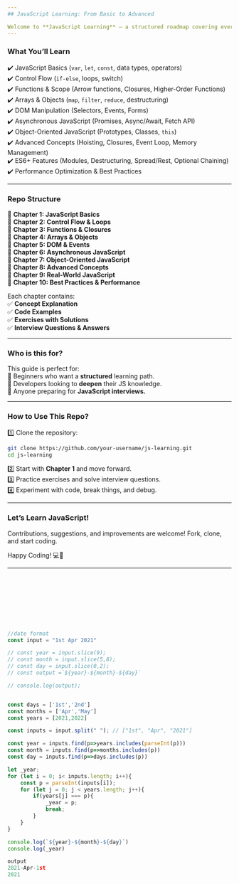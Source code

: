 ```yaml
---
## JavaScript Learning: From Basic to Advanced

Welcome to **JavaScript Learning** – a structured roadmap covering everything from **fundamentals** to **advanced concepts** with **theory, exercises, solutions, and interview questions**.
---
```


### **What You’ll Learn**

✔️ JavaScript Basics (`var`, `let`, `const`, data types, operators)  
✔️ Control Flow (`if-else`, loops, switch)  
✔️ Functions & Scope (Arrow functions, Closures, Higher-Order Functions)  
✔️ Arrays & Objects (`map`, `filter`, `reduce`, destructuring)  
✔️ DOM Manipulation (Selectors, Events, Forms)  
✔️ Asynchronous JavaScript (Promises, Async/Await, Fetch API)  
✔️ Object-Oriented JavaScript (Prototypes, Classes, `this`)  
✔️ Advanced Concepts (Hoisting, Closures, Event Loop, Memory Management)  
✔️ ES6+ Features (Modules, Destructuring, Spread/Rest, Optional Chaining)  
✔️ Performance Optimization & Best Practices

---

### **Repo Structure**

📁 **Chapter 1: JavaScript Basics**  
📁 **Chapter 2: Control Flow & Loops**  
📁 **Chapter 3: Functions & Closures**  
📁 **Chapter 4: Arrays & Objects**  
📁 **Chapter 5: DOM & Events**  
📁 **Chapter 6: Asynchronous JavaScript**  
📁 **Chapter 7: Object-Oriented JavaScript**  
📁 **Chapter 8: Advanced Concepts**  
📁 **Chapter 9: Real-World JavaScript**  
📁 **Chapter 10: Best Practices & Performance**

Each chapter contains:  
✅ **Concept Explanation**  
✅ **Code Examples**  
✅ **Exercises with Solutions**  
✅ **Interview Questions & Answers**

---

### **Who is this for?**

This guide is perfect for:  
🔹 Beginners who want a **structured** learning path.  
🔹 Developers looking to **deepen** their JS knowledge.  
🔹 Anyone preparing for **JavaScript interviews.**

---

### **How to Use This Repo?**

1️⃣ Clone the repository:

```bash
git clone https://github.com/your-username/js-learning.git
cd js-learning
```

2️⃣ Start with **Chapter 1** and move forward.  
3️⃣ Practice exercises and solve interview questions.  
4️⃣ Experiment with code, break things, and debug.

---

### **Let’s Learn JavaScript!**

Contributions, suggestions, and improvements are welcome! Fork, clone, and start coding.

Happy Coding! 💻🎉

---

```js









//date format
const input = "1st Apr 2021"

// const year = input.slice(9);
// const month = input.slice(5,8);
// const day = input.slice(0,2);
// const output =`${year}-${month}-${day}`

// console.log(output);


const days = ['1st','2nd']
const months = ['Apr','May']
const years = [2021,2022]

const inputs = input.split(" "); // ["1st", "Apr", "2021"]

const year = inputs.find(p=>years.includes(parseInt(p)))
const month = inputs.find(p=>months.includes(p))
const day = inputs.find(p=>days.includes(p))

let _year;
for (let i = 0; i< inputs.length; i++){
    const p = parseInt(inputs[i]);
    for (let j = 0; j < years.length; j++){
        if(years[j] === p){
            _year = p;
            break;
        }
    }
}

console.log(`${year}-${month}-${day}`)
console.log(_year)

output
2021-Apr-1st
2021
```
